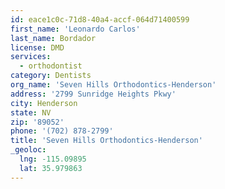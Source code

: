 ```yaml
---
id: eace1c0c-71d8-40a4-accf-064d71400599
first_name: 'Leonardo Carlos'
last_name: Bordador
license: DMD
services:
  - orthodontist
category: Dentists
org_name: 'Seven Hills Orthodontics-Henderson'
address: '2799 Sunridge Heights Pkwy'
city: Henderson
state: NV
zip: '89052'
phone: '(702) 878-2799'
title: 'Seven Hills Orthodontics-Henderson'
_geoloc:
  lng: -115.09895
  lat: 35.979863
---
```

